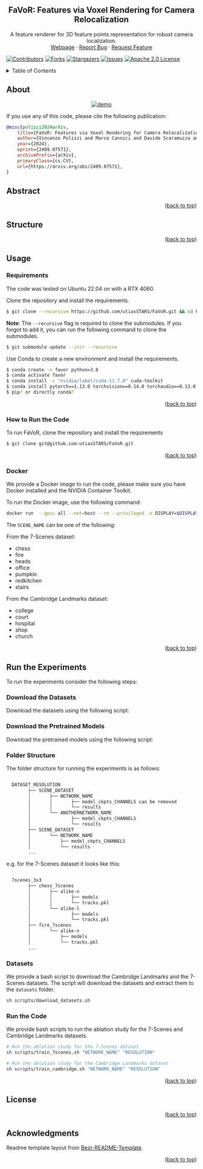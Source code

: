 <a name="readme-top"></a>

<!-- PROJECT LOGO -->
<br />
<div align="center">

<h2 align="center">FaVoR: Features via Voxel Rendering for Camera Relocalization
</h2>

  <p align="center">
A feature renderer for 3D feature points representation for robust camera localization.
    <br/>
    <a href="https://papers.starslab.ca/favor/">Webpage</a>
    ·
    <a href="https://github.com/utiasSTARS/FaVoR/issues">Report Bug</a>
    ·
    <a href="https://github.com/utiasSTARS/FaVoR/issues">Request Feature</a>
  </p>
</div>

[![Contributors][contributors-shield]][contributors-url]
[![Forks][forks-shield]][forks-url]
[![Stargazers][stars-shield]][stars-url]
[![Issues][issues-shield]][issues-url]
[![Apache 2.0 License][license-shield]][license-url]

<!-- TABLE OF CONTENTS -->
<details>
  <summary>Table of Contents</summary>
  <ol>
    <li>
      <a href="#about">About</a>
    </li>
    <li>
      <a href="#abstract">Abstract</a>
    </li>
    <li><a href="#structure">Structure</a></li>
    <li><a href="#usage">Usage</a></li>
        <ul><a href="#requirements">Requirements</a></ul>
        <ul><a href="#installation">How to Run the Code</a></ul>
        <ul><a href="#docker">Docker</a></ul>
        <ul><a href="#interface">Interface</a></ul>
        <ul><a href="#demo">Demo</a></ul>
    <li><a href="datasets">Datasets</a></li>
    <li><a href="#license">License</a></li>
    <li><a href="#acknowledgments">Acknowledgments</a></li>
  </ol>
</details>

## About

<div align="center">
  <a href="https://github.com/utiasSTARS/FaVoR">
    <img src="images/FaVoR.gif" alt="demo" >
  </a>
</div>

If you use any of this code, please cite the following publication:

```bibtex
@misc{polizzi2024arXiv,
    title={FaVoR: Features via Voxel Rendering for Camera Relocalization}, 
    author={Vincenzo Polizzi and Marco Cannici and Davide Scaramuzza and Jonathan Kelly},
    year={2024},
    eprint={2409.07571},
    archivePrefix={arXiv},
    primaryClass={cs.CV},
    url={https://arxiv.org/abs/2409.07571}, 
}
```

## Abstract

<p align="right">(<a href="#readme-top">back to top</a>)</p>

## Structure

<p align="right">(<a href="#readme-top">back to top</a>)</p>

## Usage

### Requirements

The code was tested on Ubuntu 22.04 on with a RTX 4060.

Clone the repository and install the requirements.

```bash
$ git clone --recursive https://github.com/utiasSTARS/FaVoR.git && cd FaVoR
```

**Note**: The `--recursive` flag is required to clone the submodules. If you forgot to add it, you can run the following command to clone the submodules.

```bash
$ git submodule update --init --recursive
```

Use Conda to create a new environment and install the requirements.

```bash
$ conda create -n favor python=3.8
$ conda activate favor
$ conda install -c "nvidia/label/cuda-11.7.0" cuda-toolkit
$ conda install pytorch==1.13.0 torchvision==0.14.0 torchaudio==0.13.0 pytorch-cuda=11.7 -c pytorch -c nvidia
$ pip? or directly conda?
```

<p align="right">(<a href="#readme-top">back to top</a>)</p>

### How to Run the Code

To run FaVoR, clone the repository and install the requirements

```bash
$ git clone git@github.com:utiasSTARS/FaVoR.git
```

<p align="right">(<a href="#readme-top">back to top</a>)</p>

### Docker

We provide a Docker image to run the code, please make sure you have Docker installed and the NVIDIA Container Toolkit.

To run the Docker image, use the following command:

```bash
docker run  --gpus all --net=host --rm --privileged -e DISPLAY=$DISPLAY -v /tmp/.X11-unix:/tmp/.X11-unix --name favor viciopoli/favor:latest --scene SCENE_NAME
```

The `SCENE_NAME` can be one of the following:

From the 7-Scenes dataset:
- chess
- fire
- heads
- office
- pumpkin
- redkitchen
- stairs
  
From the Cambridge Landmarks dataset:
- college	
- court	
- hospital	
- shop	
- church


<p align="right">(<a href="#readme-top">back to top</a>)</p>

## Run the Experiments

To run the experiments consider the following steps:

### Download the Datasets

Download the datasets using the following script:


### Download the Pretrained Models

Download the pretrained models using the following script:




### Folder Structure

The folder structure for running the experiments is as follows:

```bash

  DATASET_RESOLUTION
        ├── SCENE_DATASET
        │       ├── NETWORK_NAME
        │       │       ├── model_ckpts_CHANNELS can be removed
        │       │       └── results
        │       └── ANOTHERNETWORK_NAME
        │               ├── model_ckpts_CHANNELS
        │               └── results
        ├── SCENE_DATASET
        │       └── NETWORK_NAME
        │           ├── model_ckpts_CHANNELS
        │           └── results
        ...  
```

e.g. for the 7-Scenes dataset it looks like this:
```bash

  7scenes_3x3
        ├── chess_7scenes
        │       ├── alike-n
        │       │       ├── models
        │       │       └── tracks.pkl
        │       └── alike-l
        │               ├── models
        │               └── tracks.pkl
        ├── fire_7scenes
        │       └── alike-n
        │           ├── models
        │           └── tracks.pkl
        ...  
```

### Datasets

We provide a bash script to download the Cambridge Landmarks and the 7-Scenes datasets.
The script will download the datasets and extract them to the `datasets` folder.

```bash
sh scripts/download_datasets.sh
```

### Run the Code

We provide bash scripts to run the ablation study for the 7-Scenes and Cambridge Landmarks datasets.

```bash
# Run the ablation study for the 7-Scenes dataset
sh scripts/train_7scenes.sh "NETWORK_NAME" "RESOLUTION"

# Run the ablation study for the Cambridge Landmarks dataset
sh scripts/train_cambridge.sh "NETWORK_NAME" "RESOLUTION"
```

<p align="right">(<a href="#readme-top">back to top</a>)</p>

## License

<p align="right">(<a href="#readme-top">back to top</a>)</p>

## Acknowledgments

Readme template layout from [Best-README-Template](https://github.com/othneildrew/Best-README-Template).
<p align="right">(<a href="#readme-top">back to top</a>)</p>


[contributors-shield]: https://img.shields.io/github/contributors/utiasSTARS/FaVoR.svg?style=for-the-badge

[contributors-url]: https://github.com/utiasSTARS/FaVoR/graphs/contributors

[forks-shield]: https://img.shields.io/github/forks/utiasSTARS/FaVoR.svg?style=for-the-badge

[forks-url]: https://github.com/utiasSTARS/FaVoR/network/members

[stars-shield]: https://img.shields.io/github/stars/utiasSTARS/FaVoR.svg?style=for-the-badge

[stars-url]: https://github.com/utiasSTARS/FaVoR/stargazers

[issues-shield]: https://img.shields.io/github/issues/utiasSTARS/FaVoR.svg?style=for-the-badge

[issues-url]: https://github.com/utiasSTARS/FaVoR/issues

[license-shield]: https://img.shields.io/github/license/utiasSTARS/FaVoR.svg?style=for-the-badge

[license-url]: https://github.com/utiasSTARS/FaVoR/tree/build_and_play/LICENSE

[product-screenshot]: images/demo.gif
